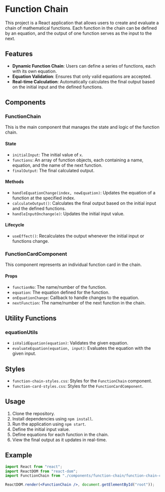 # Function Chain

This project is a React application that allows users to create and evaluate a chain of mathematical functions. Each function in the chain can be defined by an equation, and the output of one function serves as the input to the next.

## Features

- **Dynamic Function Chain**: Users can define a series of functions, each with its own equation.
- **Equation Validation**: Ensures that only valid equations are accepted.
- **Real-time Calculation**: Automatically calculates the final output based on the initial input and the defined functions.

## Components

### FunctionChain

This is the main component that manages the state and logic of the function chain.

#### State

- `initialInput`: The initial value of `x`.
- `functions`: An array of function objects, each containing a name, equation, and the name of the next function.
- `finalOutput`: The final calculated output.

#### Methods

- `handleEquationChange(index, newEquation)`: Updates the equation of a function at the specified index.
- `calculateOutput()`: Calculates the final output based on the initial input and the defined functions.
- `handleInputOnchange(e)`: Updates the initial input value.

#### Lifecycle

- `useEffect()`: Recalculates the output whenever the initial input or functions change.

### FunctionCardComponent

This component represents an individual function card in the chain.

#### Props

- `functionNo`: The name/number of the function.
- `equation`: The equation defined for the function.
- `onEquationChange`: Callback to handle changes to the equation.
- `nextFunction`: The name/number of the next function in the chain.

## Utility Functions

### equationUtils

- `isValidEquation(equation)`: Validates the given equation.
- `evaluateEquation(equation, input)`: Evaluates the equation with the given input.

## Styles

- `function-chain-styles.css`: Styles for the `FunctionChain` component.
- `function-card-styles.css`: Styles for the `FunctionCardComponent`.

## Usage

1. Clone the repository.
2. Install dependencies using `npm install`.
3. Run the application using `npm start`.
4. Define the initial input value.
5. Define equations for each function in the chain.
6. View the final output as it updates in real-time.

## Example

```jsx
import React from "react";
import ReactDOM from "react-dom";
import FunctionChain from "./components/function-chain/function-chain-component";

ReactDOM.render(<FunctionChain />, document.getElementById("root"));